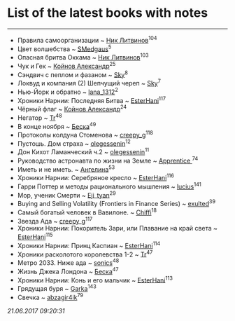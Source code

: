 # List of the latest books with notes
---

* Правила самоорганизации ~ [Ник Литвинов](users/241/241974816-vkontakte)<sup>104</sup>
* Цвет волшебства ~ [SMedgaus](users/162/162444669-vkontakte)<sup>5</sup>
* Опасная бритва Оккама ~ [Ник Литвинов](users/241/241974816-vkontakte)<sup>103</sup>
* Чук и Гек ~ [Койнов Александр](users/414/414040473-vkontakte)<sup>25</sup>
* Сэндвич с пеплом и фазаном ~ [Sky](users/118/118049897850017649660-google)<sup>8</sup>
* Локвуд и компания (2) Шепчущий череп ~ [Sky](users/118/118049897850017649660-google)<sup>7</sup>
* Нью-Йорк и обратно ~ [lana_1312](users/460/4609218-vkontakte)<sup>2</sup>
* Хроники Нарнии: Последняя Битва ~ [EsterHani](users/305/30558181-vkontakte)<sup>117</sup>
* Чёрный флаг ~ [Койнов Александр](users/414/414040473-vkontakte)<sup>24</sup>
* Негатор ~ [Tr](users/122/12282474-vkontakte)<sup>48</sup>
* В конце ноября ~ [Беска](users/157/1577468-vkontakte)<sup>49</sup>
* Протоколы колдуна Стоменова ~ [creepy_g](users/747/74743045-vkontakte)<sup>118</sup>
* Пустошь. Дом страха ~ [olegessenin](users/390/3901448-vkontakte)<sup>12</sup>
* Дон Кихот Ламанческий ч.2 ~ [olegessenin](users/390/3901448-vkontakte)<sup>11</sup>
* Руководство астронавта по жизни на Земле ~ [Apprentice ](users/528/52821952-vkontakte)<sup>74</sup>
* Иметь и не иметь. ~ [Ангелина](users/837/83788782-vkontakte)<sup>53</sup>
* Хроники Нарнии: Серебряное кресло ~ [EsterHani](users/305/30558181-vkontakte)<sup>116</sup>
* Гарри Поттер и методы рационального мышления ~ [lucius](users/838/83820536-yandex)<sup>141</sup>
* Мор, ученик Смерти ~ [Eji_tyan](users/235/2352103981-twitter)<sup>29</sup>
* Buying and Selling Volatility (Frontiers in Finance Series) ~ [exulted](users/100/100599204551896265722-google)<sup>39</sup>
* Самый богатый человек в Вавилоне. ~ [Chiffi](users/105/105831994080785626680-google)<sup>18</sup>
* Звезда Ада ~ [creepy_g](users/747/74743045-vkontakte)<sup>117</sup>
* Хроники Нарнии: Покоритель Зари, или Плавание на край света ~ [EsterHani](users/305/30558181-vkontakte)<sup>115</sup>
* Хроники Нарнии: Принц Каспиан ~ [EsterHani](users/305/30558181-vkontakte)<sup>114</sup>
* Хроники расколотого королевства 1-2 ~ [Tr](users/122/12282474-vkontakte)<sup>47</sup>
* Метро 2033. Ниже ада ~ [sonics](users/588/5880221-vkontakte)<sup>48</sup>
* Жизнь Джека Лондона ~ [Беска](users/157/1577468-vkontakte)<sup>47</sup>
* Хроники Нарнии: Конь и его мальчик ~ [EsterHani](users/305/30558181-vkontakte)<sup>113</sup>
* Грядущая буря ~ [Garka](users/115/115753719718250012620-google)<sup>143</sup>
* Свечка ~ [abzagir4ik](users/362/3621623-vkontakte)<sup>79</sup>


_21.06.2017 09:20:31_
